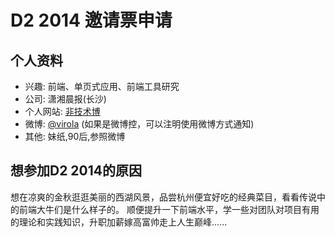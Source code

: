# D2 2014 邀请票申请

## 个人资料

- 兴趣: 前端、单页式应用、前端工具研究
- 公司: 潇湘晨报(长沙)
- 个人网站: [非技术博](http://www.virola-eko.com) 
- 微博: [@virola](http://weibo.com/wendy0530/) (如果是微博控，可以注明使用微博方式通知)
- 其他: 妹纸,90后,参照微博

## 想参加D2 2014的原因

想在凉爽的金秋逛逛美丽的西湖风景，品尝杭州便宜好吃的经典菜目，看看传说中的前端大牛们是什么样子的。
顺便提升一下前端水平，学一些对团队对项目有用的理论和实践知识，升职加薪嫁高富帅走上人生巅峰......